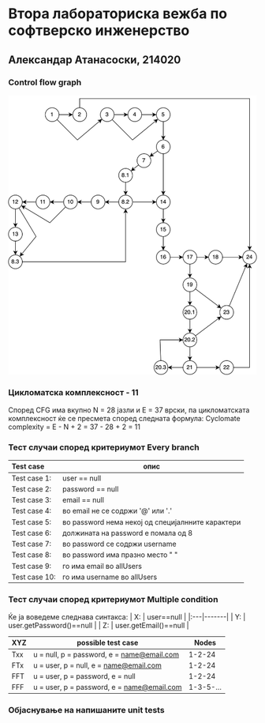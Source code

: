 # Втора лабораториска вежба по софтверско инженерство

## Александар Атанасоски, 214020

### Control flow graph
![CFG](SILab2_CFG.png)

### Цикломатска комплексност - 11
Според CFG има вкупно N = 28 јазли и E = 37 врски, па цикломатската комплексност ќе се пресмета според следната формула: 
Cyclomate complexity = E - N + 2 = 37 - 28 + 2 = 11

### Тест случаи според критериумот Every branch

| Test case | опис |
|:---|--------|
| Test case 1: | user == null |
| Test case 2: | password == null |
| Test case 3: | email == null |
| Test case 4: | во email не се содржи '@' или '.' |
| Test case 5: | во password нема некој од специјалнните карактери |
| Test case 6: | должината на password е помала од 8 |
| Test case 7: | во password се содржи username |
| Test case 8: | во password има празно место " " |
| Test case 9: | го има email во allUsers |
| Test case 10: | го има username во allUsers |

### Тест случаи според критериумот Multiple condition

Ќе ја воведеме следнава синтакса:
| X: | user==null |
|:---|-------|
| Y: | user.getPassword()==null |
| Z: | user.getEmail()==null |

| XYZ	 | possible test case |	Nodes |
|:-----|---------|--------|
| Txx	| u = null, p = password, e = name@email.com	| 1-2-24 |
| FTx |	u = user, p = null, e = name@email.com	| 1-2-24 |
| FFT |	u = user, p = password, e = null	| 1-2-24 |
| FFF |	u = user, p = password, e = name@email.com	| 1-3-5-… |

### Објаснување на напишаните unit tests
